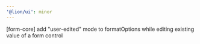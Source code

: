 ```yaml
---
'@lion/ui': minor
---
```


[form-core] add "user-edited" mode to formatOptions while editing existing value of a form control
